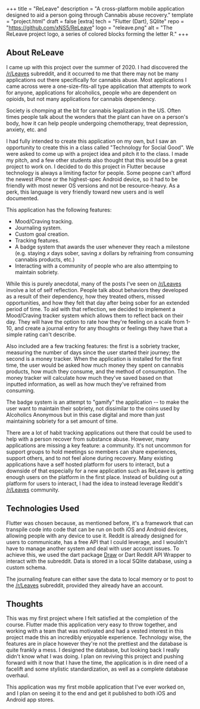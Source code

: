 +++
title = "ReLeave"
description = "A cross-platform mobile application designed to aid a person going through Cannabis abuse recovery."
template = "project.html"
draft = false
[extra]
tech = "Flutter (Dart), SQlite"
repo = "https://github.com/xNS5/ReLeave"
logo = "releave.png"
alt = "The ReLeave project logo, a series of colored blocks forming the letter R."
+++

## About ReLeave

I came up with this project over the summer of 2020. I had discovered the [/r/Leaves](https://reddit.com/r/leaves) subreddit, and it occurred to me that there may
not be many applications out there specifically for cannabis abuse. Most applications I came across were a one-size-fits-all type application that
attempts to work for anyone, applications for alcoholics, people who are dependent on opioids, but not many applications for cannabis dependency.

Society is chomping at the bit for cannabis legalization in the US. Often times people talk about the wonders that the plant can have on a person's body, how it
can help people undergoing chemotherapy, treat depression, anxiety, etc. and 

I had fully intended to create this application on my own, but I saw an opportunity to create this in a class called "Technology for Social Good". We were asked
to come up with a project idea and pitch it to the class. I made my pitch, and a few other students also thought that this would be a great project to work on. I decided to do this project in Flutter because technology is always a limiting factor for people. Some peopne can't afford the newest iPhone or the highest-spec
Android device, so it had to be friendly with most newer OS versions and not be resource-heavy. As a perk, this language is very friendly toward new users and is well documented.

This application has the following features:  
- Mood/Craving tracking.
- Journaling system.
- Custom goal creation.
- Tracking features.
- A badge system that awards the user whenever they reach a milestone (e.g. staying *x* days sober, saving *x* dollars by refraining from consuming cannabis products, etc.)
- Interacting with a community of people who are also attemtping to maintain sobriety.

While this is purely anecdotal, many of the posts I've seen on [/r/Leaves](https://reddit.com/r/leaves) involve a lot of self reflection. People talk about behaviors they developed as a result of their dependency, how they treated others, missed opportunities, and how they felt that day after being sober for an extended period
of time. To aid with that reflection, we decided to implement a Mood/Craving tracker system which allows them to reflect back on their day. They will have the
option to rate how they're feeling on a scale from 1-10, and create a journal entry for any thoughts or feelings they have that a simple rating can't describe.

Also included are a few tracking features: the first is a sobriety tracker, measuring the number of days since the user started their journey; the second
is a money tracker. When the application is installed for the first time, the user would be asked how much money they spent on cannabis products, how much they
consume, and the method of consumption. The money tracker will calculate how much they've saved based on that inputted information, as well as how much they've
refrained from consuming. 

The badge system is an attempt to "gamify" the application -- to make the user want to maintain their sobriety, not dissimilar to the coins used by Alcoholics
Anonymous but in this case digital and more than just maintaining sobriety for a set amount of time.

There are a lot of habit tracking applications out there that could be used to help with a person recover from substance abuse. However, many applications are missing a key feature: a community. It's not uncommon for support groups to hold meetings so members can share experiences, support others, and to not feel alone during
recovery. Many existing applications have a self hosted platform for users to interact, but a downside of that especially for a new application such as ReLeave is
getting enough users on the platform in the first place. Instead of building out a platform for users to interact, I had the idea to instead leverage Reddit's [/r/Leaves](https://reddit.com/r/leaves) community.

## Technologies Used

Flutter was chosen because, as mentioned before, it's a framework that can transpile code into code that can be run on both iOS and Android devices, 
allowing people with any device to use it. Reddit is already designed for users to communicate, has a free API that I could leverage, and I wouldn't have to manage 
another system and deal with user account issues. To achieve this, we used the dart package [Draw](https://pub.dev/packages/draw) or Dart Reddit API Wrapper to 
interact with the subreddit. Data is stored in a local SQlite database, using a custom schema. 

The journaling feature can either save the data to local memory or to post to the [/r/Leaves](https://reddit.com/r/leaves) subreddit, provided they already have
an account.

## Thoughts

This was my first project where I felt satisfied at the completion of the course. Flutter made this application very easy to throw together, and working with
a team that was motivated and had a vested interest in this project made this an incredibly enjoyable experience. Technology wise, the features are in place
however they're not the prettiest and the database is quite frankly a mess. I designed the database, but looking back I really didn't know what I was doing. 
I plan on reviving this project and pushing forward with it now that I have the time, the application is in dire need of a facelift and some stylistic 
standardization, as well as a complete database overhaul.

This application was my first mobile application that I've ever worked on, and I plan on seeing it to the end and get it published to both iOS and Android app stores.
